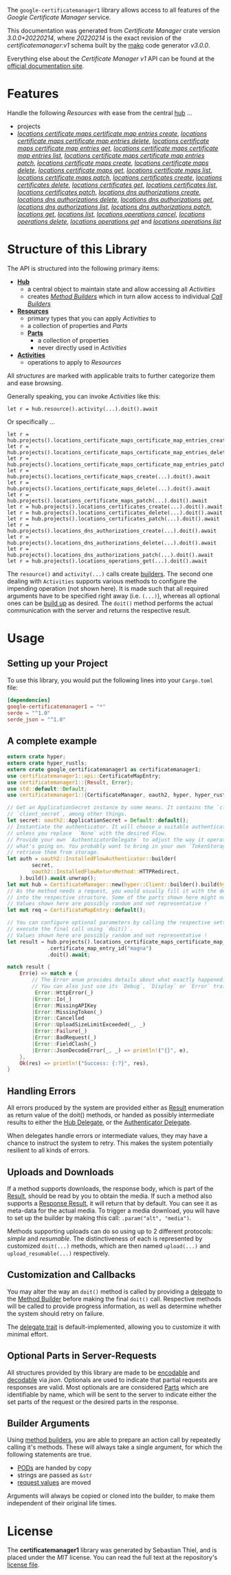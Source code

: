 <!---
DO NOT EDIT !
This file was generated automatically from 'src/mako/api/README.md.mako'
DO NOT EDIT !
-->
The `google-certificatemanager1` library allows access to all features of the *Google Certificate Manager* service.

This documentation was generated from *Certificate Manager* crate version *3.0.0+20220214*, where *20220214* is the exact revision of the *certificatemanager:v1* schema built by the [mako](http://www.makotemplates.org/) code generator *v3.0.0*.

Everything else about the *Certificate Manager* *v1* API can be found at the
[official documentation site](https://cloud.google.com/certificate-manager).
# Features

Handle the following *Resources* with ease from the central [hub](https://docs.rs/google-certificatemanager1/3.0.0+20220214/google_certificatemanager1/CertificateManager) ... 

* projects
 * [*locations certificate maps certificate map entries create*](https://docs.rs/google-certificatemanager1/3.0.0+20220214/google_certificatemanager1/api::ProjectLocationCertificateMapCertificateMapEntryCreateCall), [*locations certificate maps certificate map entries delete*](https://docs.rs/google-certificatemanager1/3.0.0+20220214/google_certificatemanager1/api::ProjectLocationCertificateMapCertificateMapEntryDeleteCall), [*locations certificate maps certificate map entries get*](https://docs.rs/google-certificatemanager1/3.0.0+20220214/google_certificatemanager1/api::ProjectLocationCertificateMapCertificateMapEntryGetCall), [*locations certificate maps certificate map entries list*](https://docs.rs/google-certificatemanager1/3.0.0+20220214/google_certificatemanager1/api::ProjectLocationCertificateMapCertificateMapEntryListCall), [*locations certificate maps certificate map entries patch*](https://docs.rs/google-certificatemanager1/3.0.0+20220214/google_certificatemanager1/api::ProjectLocationCertificateMapCertificateMapEntryPatchCall), [*locations certificate maps create*](https://docs.rs/google-certificatemanager1/3.0.0+20220214/google_certificatemanager1/api::ProjectLocationCertificateMapCreateCall), [*locations certificate maps delete*](https://docs.rs/google-certificatemanager1/3.0.0+20220214/google_certificatemanager1/api::ProjectLocationCertificateMapDeleteCall), [*locations certificate maps get*](https://docs.rs/google-certificatemanager1/3.0.0+20220214/google_certificatemanager1/api::ProjectLocationCertificateMapGetCall), [*locations certificate maps list*](https://docs.rs/google-certificatemanager1/3.0.0+20220214/google_certificatemanager1/api::ProjectLocationCertificateMapListCall), [*locations certificate maps patch*](https://docs.rs/google-certificatemanager1/3.0.0+20220214/google_certificatemanager1/api::ProjectLocationCertificateMapPatchCall), [*locations certificates create*](https://docs.rs/google-certificatemanager1/3.0.0+20220214/google_certificatemanager1/api::ProjectLocationCertificateCreateCall), [*locations certificates delete*](https://docs.rs/google-certificatemanager1/3.0.0+20220214/google_certificatemanager1/api::ProjectLocationCertificateDeleteCall), [*locations certificates get*](https://docs.rs/google-certificatemanager1/3.0.0+20220214/google_certificatemanager1/api::ProjectLocationCertificateGetCall), [*locations certificates list*](https://docs.rs/google-certificatemanager1/3.0.0+20220214/google_certificatemanager1/api::ProjectLocationCertificateListCall), [*locations certificates patch*](https://docs.rs/google-certificatemanager1/3.0.0+20220214/google_certificatemanager1/api::ProjectLocationCertificatePatchCall), [*locations dns authorizations create*](https://docs.rs/google-certificatemanager1/3.0.0+20220214/google_certificatemanager1/api::ProjectLocationDnsAuthorizationCreateCall), [*locations dns authorizations delete*](https://docs.rs/google-certificatemanager1/3.0.0+20220214/google_certificatemanager1/api::ProjectLocationDnsAuthorizationDeleteCall), [*locations dns authorizations get*](https://docs.rs/google-certificatemanager1/3.0.0+20220214/google_certificatemanager1/api::ProjectLocationDnsAuthorizationGetCall), [*locations dns authorizations list*](https://docs.rs/google-certificatemanager1/3.0.0+20220214/google_certificatemanager1/api::ProjectLocationDnsAuthorizationListCall), [*locations dns authorizations patch*](https://docs.rs/google-certificatemanager1/3.0.0+20220214/google_certificatemanager1/api::ProjectLocationDnsAuthorizationPatchCall), [*locations get*](https://docs.rs/google-certificatemanager1/3.0.0+20220214/google_certificatemanager1/api::ProjectLocationGetCall), [*locations list*](https://docs.rs/google-certificatemanager1/3.0.0+20220214/google_certificatemanager1/api::ProjectLocationListCall), [*locations operations cancel*](https://docs.rs/google-certificatemanager1/3.0.0+20220214/google_certificatemanager1/api::ProjectLocationOperationCancelCall), [*locations operations delete*](https://docs.rs/google-certificatemanager1/3.0.0+20220214/google_certificatemanager1/api::ProjectLocationOperationDeleteCall), [*locations operations get*](https://docs.rs/google-certificatemanager1/3.0.0+20220214/google_certificatemanager1/api::ProjectLocationOperationGetCall) and [*locations operations list*](https://docs.rs/google-certificatemanager1/3.0.0+20220214/google_certificatemanager1/api::ProjectLocationOperationListCall)




# Structure of this Library

The API is structured into the following primary items:

* **[Hub](https://docs.rs/google-certificatemanager1/3.0.0+20220214/google_certificatemanager1/CertificateManager)**
    * a central object to maintain state and allow accessing all *Activities*
    * creates [*Method Builders*](https://docs.rs/google-certificatemanager1/3.0.0+20220214/google_certificatemanager1/client::MethodsBuilder) which in turn
      allow access to individual [*Call Builders*](https://docs.rs/google-certificatemanager1/3.0.0+20220214/google_certificatemanager1/client::CallBuilder)
* **[Resources](https://docs.rs/google-certificatemanager1/3.0.0+20220214/google_certificatemanager1/client::Resource)**
    * primary types that you can apply *Activities* to
    * a collection of properties and *Parts*
    * **[Parts](https://docs.rs/google-certificatemanager1/3.0.0+20220214/google_certificatemanager1/client::Part)**
        * a collection of properties
        * never directly used in *Activities*
* **[Activities](https://docs.rs/google-certificatemanager1/3.0.0+20220214/google_certificatemanager1/client::CallBuilder)**
    * operations to apply to *Resources*

All *structures* are marked with applicable traits to further categorize them and ease browsing.

Generally speaking, you can invoke *Activities* like this:

```Rust,ignore
let r = hub.resource().activity(...).doit().await
```

Or specifically ...

```ignore
let r = hub.projects().locations_certificate_maps_certificate_map_entries_create(...).doit().await
let r = hub.projects().locations_certificate_maps_certificate_map_entries_delete(...).doit().await
let r = hub.projects().locations_certificate_maps_certificate_map_entries_patch(...).doit().await
let r = hub.projects().locations_certificate_maps_create(...).doit().await
let r = hub.projects().locations_certificate_maps_delete(...).doit().await
let r = hub.projects().locations_certificate_maps_patch(...).doit().await
let r = hub.projects().locations_certificates_create(...).doit().await
let r = hub.projects().locations_certificates_delete(...).doit().await
let r = hub.projects().locations_certificates_patch(...).doit().await
let r = hub.projects().locations_dns_authorizations_create(...).doit().await
let r = hub.projects().locations_dns_authorizations_delete(...).doit().await
let r = hub.projects().locations_dns_authorizations_patch(...).doit().await
let r = hub.projects().locations_operations_get(...).doit().await
```

The `resource()` and `activity(...)` calls create [builders][builder-pattern]. The second one dealing with `Activities` 
supports various methods to configure the impending operation (not shown here). It is made such that all required arguments have to be 
specified right away (i.e. `(...)`), whereas all optional ones can be [build up][builder-pattern] as desired.
The `doit()` method performs the actual communication with the server and returns the respective result.

# Usage

## Setting up your Project

To use this library, you would put the following lines into your `Cargo.toml` file:

```toml
[dependencies]
google-certificatemanager1 = "*"
serde = "^1.0"
serde_json = "^1.0"
```

## A complete example

```Rust
extern crate hyper;
extern crate hyper_rustls;
extern crate google_certificatemanager1 as certificatemanager1;
use certificatemanager1::api::CertificateMapEntry;
use certificatemanager1::{Result, Error};
use std::default::Default;
use certificatemanager1::{CertificateManager, oauth2, hyper, hyper_rustls};

// Get an ApplicationSecret instance by some means. It contains the `client_id` and 
// `client_secret`, among other things.
let secret: oauth2::ApplicationSecret = Default::default();
// Instantiate the authenticator. It will choose a suitable authentication flow for you, 
// unless you replace  `None` with the desired Flow.
// Provide your own `AuthenticatorDelegate` to adjust the way it operates and get feedback about 
// what's going on. You probably want to bring in your own `TokenStorage` to persist tokens and
// retrieve them from storage.
let auth = oauth2::InstalledFlowAuthenticator::builder(
        secret,
        oauth2::InstalledFlowReturnMethod::HTTPRedirect,
    ).build().await.unwrap();
let mut hub = CertificateManager::new(hyper::Client::builder().build(hyper_rustls::HttpsConnector::with_native_roots()), auth);
// As the method needs a request, you would usually fill it with the desired information
// into the respective structure. Some of the parts shown here might not be applicable !
// Values shown here are possibly random and not representative !
let mut req = CertificateMapEntry::default();

// You can configure optional parameters by calling the respective setters at will, and
// execute the final call using `doit()`.
// Values shown here are possibly random and not representative !
let result = hub.projects().locations_certificate_maps_certificate_map_entries_create(req, "parent")
             .certificate_map_entry_id("magna")
             .doit().await;

match result {
    Err(e) => match e {
        // The Error enum provides details about what exactly happened.
        // You can also just use its `Debug`, `Display` or `Error` traits
         Error::HttpError(_)
        |Error::Io(_)
        |Error::MissingAPIKey
        |Error::MissingToken(_)
        |Error::Cancelled
        |Error::UploadSizeLimitExceeded(_, _)
        |Error::Failure(_)
        |Error::BadRequest(_)
        |Error::FieldClash(_)
        |Error::JsonDecodeError(_, _) => println!("{}", e),
    },
    Ok(res) => println!("Success: {:?}", res),
}

```
## Handling Errors

All errors produced by the system are provided either as [Result](https://docs.rs/google-certificatemanager1/3.0.0+20220214/google_certificatemanager1/client::Result) enumeration as return value of
the doit() methods, or handed as possibly intermediate results to either the 
[Hub Delegate](https://docs.rs/google-certificatemanager1/3.0.0+20220214/google_certificatemanager1/client::Delegate), or the [Authenticator Delegate](https://docs.rs/yup-oauth2/*/yup_oauth2/trait.AuthenticatorDelegate.html).

When delegates handle errors or intermediate values, they may have a chance to instruct the system to retry. This 
makes the system potentially resilient to all kinds of errors.

## Uploads and Downloads
If a method supports downloads, the response body, which is part of the [Result](https://docs.rs/google-certificatemanager1/3.0.0+20220214/google_certificatemanager1/client::Result), should be
read by you to obtain the media.
If such a method also supports a [Response Result](https://docs.rs/google-certificatemanager1/3.0.0+20220214/google_certificatemanager1/client::ResponseResult), it will return that by default.
You can see it as meta-data for the actual media. To trigger a media download, you will have to set up the builder by making
this call: `.param("alt", "media")`.

Methods supporting uploads can do so using up to 2 different protocols: 
*simple* and *resumable*. The distinctiveness of each is represented by customized 
`doit(...)` methods, which are then named `upload(...)` and `upload_resumable(...)` respectively.

## Customization and Callbacks

You may alter the way an `doit()` method is called by providing a [delegate](https://docs.rs/google-certificatemanager1/3.0.0+20220214/google_certificatemanager1/client::Delegate) to the 
[Method Builder](https://docs.rs/google-certificatemanager1/3.0.0+20220214/google_certificatemanager1/client::CallBuilder) before making the final `doit()` call. 
Respective methods will be called to provide progress information, as well as determine whether the system should 
retry on failure.

The [delegate trait](https://docs.rs/google-certificatemanager1/3.0.0+20220214/google_certificatemanager1/client::Delegate) is default-implemented, allowing you to customize it with minimal effort.

## Optional Parts in Server-Requests

All structures provided by this library are made to be [encodable](https://docs.rs/google-certificatemanager1/3.0.0+20220214/google_certificatemanager1/client::RequestValue) and 
[decodable](https://docs.rs/google-certificatemanager1/3.0.0+20220214/google_certificatemanager1/client::ResponseResult) via *json*. Optionals are used to indicate that partial requests are responses 
are valid.
Most optionals are are considered [Parts](https://docs.rs/google-certificatemanager1/3.0.0+20220214/google_certificatemanager1/client::Part) which are identifiable by name, which will be sent to 
the server to indicate either the set parts of the request or the desired parts in the response.

## Builder Arguments

Using [method builders](https://docs.rs/google-certificatemanager1/3.0.0+20220214/google_certificatemanager1/client::CallBuilder), you are able to prepare an action call by repeatedly calling it's methods.
These will always take a single argument, for which the following statements are true.

* [PODs][wiki-pod] are handed by copy
* strings are passed as `&str`
* [request values](https://docs.rs/google-certificatemanager1/3.0.0+20220214/google_certificatemanager1/client::RequestValue) are moved

Arguments will always be copied or cloned into the builder, to make them independent of their original life times.

[wiki-pod]: http://en.wikipedia.org/wiki/Plain_old_data_structure
[builder-pattern]: http://en.wikipedia.org/wiki/Builder_pattern
[google-go-api]: https://github.com/google/google-api-go-client

# License
The **certificatemanager1** library was generated by Sebastian Thiel, and is placed 
under the *MIT* license.
You can read the full text at the repository's [license file][repo-license].

[repo-license]: https://github.com/Byron/google-apis-rsblob/main/LICENSE.md
